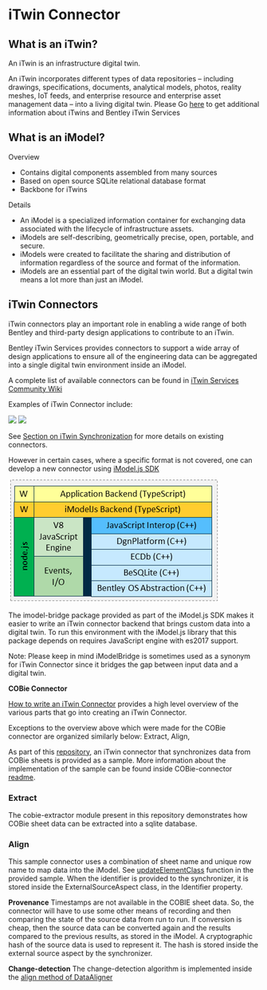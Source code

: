 # iTwin Connector

## What is an iTwin?

An iTwin is an infrastructure digital twin.

An iTwin incorporates different types of data repositories – including drawings, specifications, documents, analytical models, photos, reality meshes, IoT feeds, and enterprise resource and enterprise asset management data – into a living digital twin.  Please Go [here](http://www.bentley.com/itwin) to get additional information about iTwins and Bentley iTwin Services

## What is an iModel?
Overview
* Contains digital components assembled from many sources
* Based on open source SQLite relational database format
* Backbone for iTwins

Details

* An iModel is a specialized information container for exchanging data associated with the lifecycle of infrastructure assets. 
* iModels are self-describing, geometrically precise, open, portable, and secure. 
* iModels were created to facilitate the sharing and distribution of information regardless of the source and format of the information. 
* iModels are an essential part of the digital twin world. But a digital twin means a lot more than just an iModel.

## iTwin Connectors

iTwin connectors play an important role in enabling a wide range of both Bentley and third-party design applications to contribute to an iTwin.

Bentley iTwin Services provides connectors to support a wide array of design applications to ensure all of the engineering data can be aggregated into a single digital twin environment inside an iModel.

A complete list of available connectors can be found in [iTwin Services Community Wiki](https://communities.bentley.com/products/digital-twin-cloud-services/itwin-services/w/synchronization-wiki/47595/supported-applications-and-file-formats)

Examples of iTwin Connector include:

![](https://communities.bentley.com/resized-image/__size/650x450/__key/communityserver-wikis-components-files/00-00-00-05-55/Bentley.png)
![](https://communities.bentley.com/resized-image/__size/650x450/__key/communityserver-wikis-components-files/00-00-00-05-55/3rdParty.PNG)

See [Section on iTwin Synchronization](#ways-to-sync-data-to-an-itwin) for more details on existing connectors.

However in certain cases, where a specific format is not covered, one can develop a new connector using  [iModel.js SDK](https://www.itwinjs.org/)

![](./imodel_connector_backend.png)

The imodel-bridge package provided as part of the iModel.js SDK makes it easier to write an iTwin connector backend that brings custom data into a digital twin. To run this environment with the iModel.js library that this package depends on requires JavaScript engine with es2017 support.

Note: Please keep in mind iModelBridge is sometimes used as a synonym for iTwin Connector since it bridges the gap between input data and a digital twin.

**COBie Connector**

[How to write an iTwin Connector](https://github.com/imodeljs/imodeljs/tree/master/docs/learning/WriteABridge.md) provides a high level overview of the various parts that go into creating an iTwin Connector.

Exceptions to the overview above which were made for the COBie connector are organized similarly below: Extract, Align, 

As part of this [repository](https://github.com/imodeljs/imodel-connector-sample), an iTwin connector that synchronizes data from COBie sheets is provided as a sample. More information about the implementation of the sample can be found inside COBie-connector [readme](./cOBie-connector/README.md). 

### Extract
The cobie-extractor module present in this repository demonstrates how COBie sheet data can be extracted into a sqlite database.

### Align
This sample connector uses a combination of sheet name and unique row name to map data into the iModel. See [updateElementClass](https://github.com/imodeljs/imodel-connector-sample/src/DataAligner.ts) function in the provided sample. When the identifier is provided to the synchronizer, it is stored inside the ExternalSourceAspect class, in the Identifier property.

**Provenance**
Timestamps are not available in the COBIE sheet data. So,  the connector will have to use some other means of recording and then comparing the state of the source data from run to run. If conversion is cheap, then the source data can be converted again and the results compared to the previous results, as stored in the iModel. A cryptographic hash of the source data is used to represent it. The hash is stored inside the external source aspect by the synchronizer.

**Change-detection**
The change-detection algorithm is implemented inside the [align method of DataAligner](https://github.com/imodeljs/itwin-connector-sample/src/DataAligner.ts)


